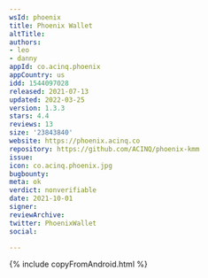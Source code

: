 ```yaml
---
wsId: phoenix
title: Phoenix Wallet
altTitle: 
authors:
- leo
- danny
appId: co.acinq.phoenix
appCountry: us
idd: 1544097028
released: 2021-07-13
updated: 2022-03-25
version: 1.3.3
stars: 4.4
reviews: 13
size: '23843840'
website: https://phoenix.acinq.co
repository: https://github.com/ACINQ/phoenix-kmm
issue: 
icon: co.acinq.phoenix.jpg
bugbounty: 
meta: ok
verdict: nonverifiable
date: 2021-10-01
signer: 
reviewArchive: 
twitter: PhoenixWallet
social: 

---
```


{% include copyFromAndroid.html %}
